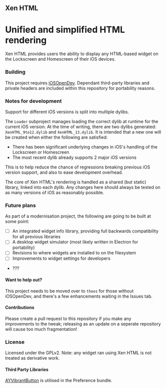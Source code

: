 ## Xen HTML
Unified and simplified HTML rendering
=========

Xen HTML provides users the ability to display any HTML-based widget on the Lockscreen and Homescreen of their iOS devices.

### Building

This project requires [iOSOpenDev](https://github.com/Matchstic/iOSOpenDev). Dependant third-party libraries and private headers are included within this repository for portability reasons.

### Notes for development

Support for different iOS versions is split into multiple dylibs.

The `Loader` subproject manages loading the correct dylib at runtime for the current iOS version. At the time of writing, there are two dylibs generated: `XenHTML_9to12.dylib` and `XenHTML_13.dylib`. It is intended that a new one will be created when either the following are satisfied:

- There has been significant underlying changes in iOS's handling of the Lockscreen or Homescreen
- The most recent dylib already supports 2 major iOS versions

This is to help reduce the chance of regressions breaking previous iOS version support, and also to ease development overhead.

The core of Xen HTML's rendering is handled as a shared (but static) library, linked into each dylib. Any changes here should always be tested on as many versions of iOS as reasonably possible.

### Future plans

As part of a modernisation project, the following are going to be built at some point:

- [ ] An integrated widget info library, providing full backwards compatibility for all previous libraries
- [ ] A desktop widget simulator (most likely written in Electron for portability)
- [ ] Revisions to where widgets are installed to on the filesystem
- [ ] Improvements to widget settings for developers
- ???

#### Want to help out?

This project needs to be moved over to `theos` for those without iOSOpenDev, and there's a few enhancements waiting in the Issues tab.

#### Contributions

Please create a pull request to this repository if you make any improvements to the tweak; releasing as an update on a seperate repository will cause too much fragmentation!

### License

Licensed under the GPLv2. Note: any widget ran using Xen HTML is not treated as derivative work. 

#### Third Party Libraries

[AYVibrantButton](https://github.com/a1anyip/AYVibrantButton) is utilised in the Preference bundle.
